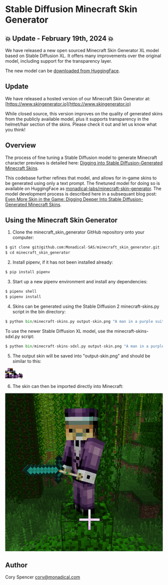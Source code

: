 # Stable Diffusion Minecraft Skin Generator


## 💥 Update - February 19th, 2024 💥

We have released a new open sourced Minecraft Skin Generator XL model based on Stable Diffusion XL. It offers many improvements over the original model, including support for the transparency layer.

The new model can be [downloaded from HuggingFace](https://huggingface.co/monadical-labs/minecraft-skin-generator-sdxl).

## Update

We have released a hosted version of our Minecraft Skin Generator at: [https://www.skingenerator.io](https://www.skingenerator.io)

While closed source, this version improves on the quality of generated skins from the publicly available model, plus it supports transparency in the helmet/hair section of the skins.  Please check it out and let us know what you think!

## Overview

The process of fine tuning a Stable Diffusion model to generate Minecraft character previews is detailed here: [Digging into Stable Diffusion-Generated Minecraft Skins](https://monadical.com/posts/mincraft-skin-generation.html).

This codebase further refines that model, and allows for in-game skins to be generated using only a text prompt.  The finetuned model for doing so is available on HuggingFace as [monadical-labs/minecraft-skin-generator](https://huggingface.co/monadical-labs/minecraft-skin-generator).  The model development process is described here in a subsequant blog post: [Even More Skin in the Game: Digging Deeper Into Stable Diffusion-Generated Minecraft Skins](https://monadical.com/posts/minecraft-skins-part2.html).

## Using the Minecraft Skin Generator

1. Clone the minecraft\_skin\_generator GitHub repository onto your computer:

  ```python
  $ git clone git@github.com:Monadical-SAS/minecraft_skin_generator.git
  $ cd minecraft_skin_generator
  ```

2. Install pipenv, if it has not been installed already:

  ```python
  $ pip install pipenv
  ```
  
3. Start up a new pipenv environment and install any dependencies:

  ```python
  $ pipenv shell
  $ pipenv install
  ```

4. Skins can be generated using the Stable Diffusion 2 minecraft-skins.py script in the bin directory:

  ```python
  $ python bin/minecraft-skins.py output-skin.png "A man in a purple suit wearing a tophat"
  ```
To use the newer Stable Diffusion XL model, use the minecraft-skins-sdxl.py script:

  ```python
  $ python bin/minecraft-skins-sdxl.py output-skin.png "A man in a purple suit wearing a tophat"
  ```

5. The output skin will be saved into "output-skin.png" and should be similar to this:

  ![images/purple.png](images/purple.png)
  
6. The skin can then be imported directly into Minecraft:

  ![images/minecraft-screenshot.png](images/minecraft-screenshot.png)


## Author

Cory Spencer <cory@monadical.com>
